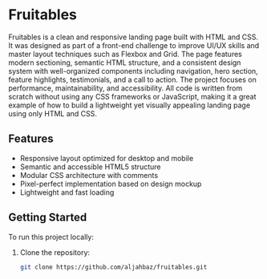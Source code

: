 # Fruitables

Fruitables is a clean and responsive landing page built with HTML and CSS. It was designed as part of a front-end challenge to improve UI/UX skills and master layout techniques such as Flexbox and Grid. The page features modern sectioning, semantic HTML structure, and a consistent design system with well-organized components including navigation, hero section, feature highlights, testimonials, and a call to action. The project focuses on performance, maintainability, and accessibility. All code is written from scratch without using any CSS frameworks or JavaScript, making it a great example of how to build a lightweight yet visually appealing landing page using only HTML and CSS.

## Features

- Responsive layout optimized for desktop and mobile
- Semantic and accessible HTML5 structure
- Modular CSS architecture with comments
- Pixel-perfect implementation based on design mockup
- Lightweight and fast loading

## Getting Started

To run this project locally:

1. Clone the repository:
   ```bash
   git clone https://github.com/aljahbaz/fruitables.git
